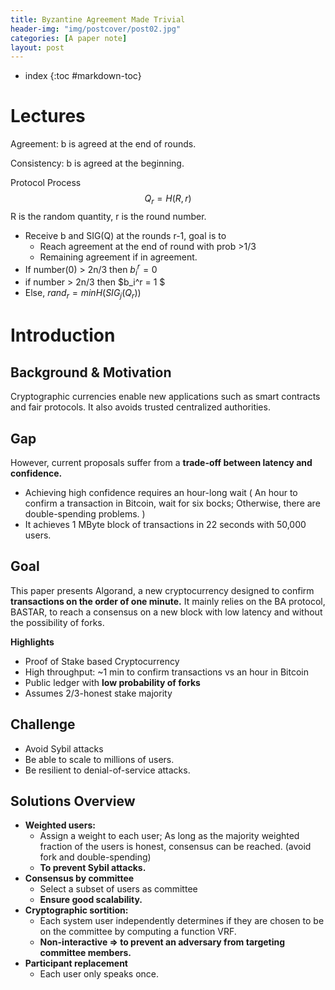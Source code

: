 ```yaml
---
title: Byzantine Agreement Made Trivial
header-img: "img/postcover/post02.jpg"
categories: [A paper note]
layout: post
---
```

- index
{:toc #markdown-toc}
# Lectures

Agreement: b is agreed at the end of rounds. 

Consistency: b is agreed at the beginning.

Protocol Process
$$
Q_{r} = H(R, r)
$$
R is the random quantity, r is the round number.

- Receive b and SIG(Q) at the rounds r-1, goal is to 
  - Reach agreement at the end of round with prob >1/3
  - Remaining agreement if in agreement. 
- If number(0) > 2n/3 then $b_i^r = 0$
- if number > 2n/3 then $b_i^r = 1 $
- Else, $rand_r = min H(SIG_j(Q_r))$



# Introduction

## Background & Motivation

Cryptographic currencies enable new applications such as smart contracts and fair protocols. It also avoids trusted centralized authorities.

## Gap

However, current proposals suffer from a **trade-off between latency and confidence.** 

- Achieving high confidence requires an hour-long wait ( An hour to confirm a transaction in Bitcoin, wait for six bocks; Otherwise, there are double-spending problems. )
- It achieves 1 MByte block of transactions in 22 seconds with 50,000 users.

## Goal

This paper presents Algorand, a new cryptocurrency designed to confirm **transactions on the order of one minute.** It mainly relies on the BA protocol, BASTAR, to reach a consensus on a new block with low latency and without the possibility of forks. 

**Highlights**

- Proof of Stake based Cryptocurrency 
- High throughput: ~1 min to confirm transactions vs an hour in Bitcoin
- Public ledger with **low probability of forks**
- Assumes 2/3-honest stake majority

## Challenge

- Avoid Sybil attacks
- Be able to scale to millions of users.
- Be resilient to denial-of-service attacks. 

## Solutions Overview

- **Weighted users:** 
  - Assign a weight to each user; As long as the majority weighted fraction of the users is honest, consensus can be reached. (avoid fork and double-spending)
  - **To prevent Sybil attacks.**
- **Consensus by committee** 
  - Select a subset of users as committee
  - **Ensure good scalability.** 
- **Cryptographic sortition:** 
  - Each system user independently determines if they are chosen to be on the committee by computing a function VRF. 
  - **Non-interactive  => to prevent an adversary from targeting committee members.** 
- **Participant replacement**
  - Each user only speaks once.





